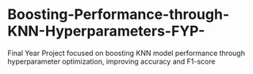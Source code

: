 # Boosting-Performance-through-KNN-Hyperparameters-FYP-
Final Year Project focused on boosting KNN model performance through hyperparameter optimization, improving accuracy and F1-score
